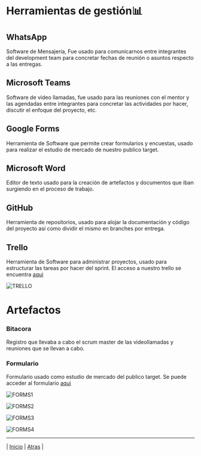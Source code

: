 # Herramientas de gestión📊
	
 ## WhatsApp
Software de Mensajería, Fue usado para comunicarnos entre integrantes del development team para concretar fechas de reunión o asuntos respecto a las entregas.

## Microsoft Teams

Software de video llamadas, fue usado para las reuniones con el mentor y las agendadas entre integrantes para concretar las actividades por hacer, discutir el enfoque del proyecto, etc.

## Google Forms
Herramienta de Software que permite crear formularios y encuestas, usado para realizar el estudio de mercado de nuestro publico target.

## Microsoft Word 
Editor de texto usado para la creación de artefactos y documentos que iban surgiendo en el proceso de trabajo.

## GitHub 
Herramienta de repositorios, usado para alojar la documentación y código del proyecto así como dividir el mismo en branches por entrega.

## Trello 
Herramienta de Software para administrar proyectos, usado para estructurar las tareas por hacer del sprint. El acceso a nuestro trello se encuentra [aqui](https://trello.com/invite/b/2AVV2KpB/9d3768d7581463f8db87934e288063ce/tablero-sin-t%C3%ADtulo "aqui")

![TRELLO](https://github.com/Juanca1984/Blockchain/blob/6c20e71935e00a5ccc7147e5a321b88c21e664d9/Documentaci%C3%B3n/Primera%20Entrega/Imagenes/Screen%20Shot%202021-10-20%20at%2016.57.23.png)

# Artefactos

### Bitacora

Registro que llevaba a cabo el scrum master de las videollamadas y reuniones que se llevan a cabo.

### Formulario

Formulario usado como estudio de mercado del publico target. Se puede acceder al formulario [aqui](https://docs.google.com/forms/d/e/1FAIpQLSd4WE7qMCUKPuJG4vLGhzDO2WeOwvj83k2BCCWP71qBugfqzw/viewform "aqui")

![FORMS1](https://github.com/Juanca1984/Blockchain/blob/6c20e71935e00a5ccc7147e5a321b88c21e664d9/Documentaci%C3%B3n/Primera%20Entrega/Imagenes/Resultado%20Formulario%201.png)

![FORMS2](https://github.com/Juanca1984/Blockchain/blob/6c20e71935e00a5ccc7147e5a321b88c21e664d9/Documentaci%C3%B3n/Primera%20Entrega/Imagenes/Resultado%20Formulario%202.png)

![FORMS3](https://github.com/Juanca1984/Blockchain/blob/6c20e71935e00a5ccc7147e5a321b88c21e664d9/Documentaci%C3%B3n/Primera%20Entrega/Imagenes/Resultado%20Formulario%203.png)

![FORMS4](https://github.com/Juanca1984/Blockchain/blob/6c20e71935e00a5ccc7147e5a321b88c21e664d9/Documentaci%C3%B3n/Primera%20Entrega/Imagenes/Resultado%20Formulario%204.png)


-----------------

| [Inicio]( https://github.com/Juanca1984/Blockchain#the-blockchain-project "Inicio") |
 [Atras](  https://github.com/Juanca1984/Blockchain/blob/main/Documentaci%C3%B3n/Primera%20Entrega/Roles%20y%20Metodologia.md#scrum-%EF%B8%8F"Siguiente") |
